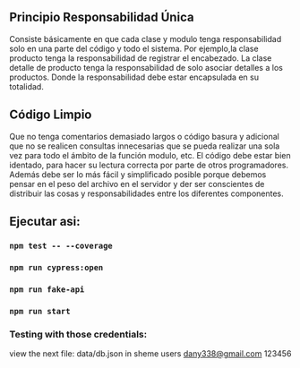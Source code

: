 ## Principio Responsabilidad Única

Consiste básicamente en que cada clase y modulo tenga responsabilidad solo en una parte del código y todo el sistema. Por ejemplo,la clase producto tenga la responsabilidad de registrar el encabezado. La clase detalle de producto tenga la responsabilidad de solo asociar detalles a los productos. Donde la responsabilidad debe estar encapsulada en su totalidad.

## Código Limpio

Que no tenga comentarios demasiado largos o código basura y adicional que no se realicen consultas innecesarias que se pueda realizar una sola vez para todo el ámbito de la función modulo, etc. El código debe estar bien identado, para hacer su lectura correcta por parte de otros programadores. Además debe ser lo más fácil y simplificado posible porque debemos pensar en el peso del archivo en el servidor y der ser conscientes de distribuir las cosas y responsabilidades entre los diferentes componentes.

## Ejecutar asi:

### `npm test -- --coverage`

### `npm run cypress:open`

### `npm run fake-api`

### `npm run start`

### Testing with those credentials:

view the next file: data/db.json in sheme users
dany338@gmail.com
123456
